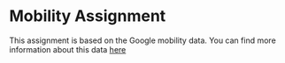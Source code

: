 # Mobility Assignment

This assignment is based on the Google mobility data. You can find more information about this data [here](https://www.google.com/covid19/mobility/data_documentation.html?hl=en)
